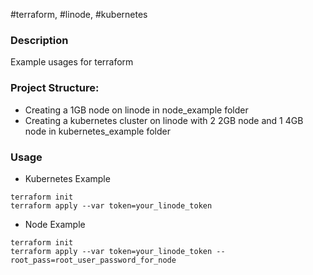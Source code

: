 #terraform, #linode, #kubernetes

### Description
Example usages for terraform

### Project Structure:
-   Creating a 1GB node on linode in node_example folder
-  Creating a kubernetes cluster on linode with 2 2GB node and 1 4GB node in kubernetes_example folder

### Usage
 + Kubernetes Example
```
terraform init
terraform apply --var token=your_linode_token
```
 + Node Example
```
terraform init
terraform apply --var token=your_linode_token --root_pass=root_user_password_for_node
```
